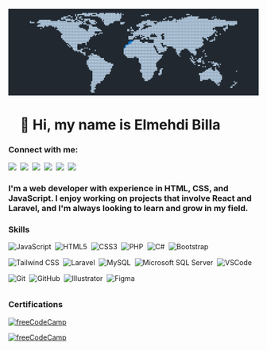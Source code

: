 ![👋 Hi, my name is Elmehdi Billa](https://raw.githubusercontent.com/ElmehdiBilla/img/refs/heads/main/World%20Map.svg)

<div id="toc">
  <ul align="left" style="list-style: none">
    <summary>
      <h1>
        👋 Hi, my name is Elmehdi Billa
      </h1>
    </summary>
  </ul>
</div>

**<h3 align="left">Connect with me:</h3>** 
<p align="left"><a href="https://github.com/ElmehdiBilla" target="_blank"><img src="https://img.shields.io/badge/GitHub-100000?style=flat&logo=github&logoColor=white" height="28" style="margin-right: 4px"></a> <a href="https://www.linkedin.com/in/elmehdi-billa-3b44a716b" target="_blank"><img src="https://img.shields.io/badge/LinkedIn-0077B5?style=flat&logo=linkedin&logoColor=white" height="28" style="margin-right: 4px"></a> <a href="https://twitter.com/billaelmehdi" target="_blank"><img src="https://img.shields.io/badge/Twitter-000000?style=flat&logo=X&logoColor=white" height="28" style="margin-right: 4px"></a> <a href="https://mail.google.com/mail/?view=cm&fs=1&to=billamehdi13@gmail.com" target="_blank"><img src="https://img.shields.io/badge/Gmail-D14836?style=flat&logo=gmail&logoColor=white" height="28" style="margin-right: 4px"></a> <a href="https://www.behance.net/medart22" target="_blank"><img src="https://img.shields.io/badge/-Behance-blue?style=flat&logo=behance&logoColor=white" height="28" style="margin-right: 4px"></a> <a href="https://www.pinterest.com/billamehdi" target="_blank"><img src="https://img.shields.io/badge/Pinterest-%23E60023.svg?style=flat&&logo=Pinterest&logoColor=white" height="28" style="margin-right: 4px"></a></p>

 **<h3 align="left">I'm a web developer with experience in HTML, CSS, and JavaScript. I enjoy working on projects that involve React and Laravel, and I'm always looking to learn and grow in my field.</h3>**

 **<h3 align="left">Skills</h3>**

<div style="display: flex; flex-wrap: wrap; gap: 4px; justify-content: left;"><img src="https://cdn.jsdelivr.net/gh/devicons/devicon/icons/javascript/javascript-original.svg" height="28" alt="JavaScript" style="margin-right: 4px"> <img src="https://cdn.jsdelivr.net/gh/devicons/devicon/icons/html5/html5-original.svg" height="28" alt="HTML5" style="margin-right: 4px"> <img src="https://cdn.jsdelivr.net/gh/devicons/devicon@latest/icons/css3/css3-original-wordmark.svg" height="28" alt="CSS3" style="margin-right: 4px"> <img src="https://cdn.jsdelivr.net/gh/devicons/devicon/icons/php/php-original.svg" height="28" alt="PHP" style="margin-right: 4px"> <img src="https://cdn.jsdelivr.net/gh/devicons/devicon/icons/csharp/csharp-original.svg" height="28" alt="C#" style="margin-right: 4px"> <img src="https://cdn.jsdelivr.net/gh/devicons/devicon/icons/bootstrap/bootstrap-original.svg" height="28" alt="Bootstrap" style="margin-right: 4px"> <img src="https://cdn.jsdelivr.net/gh/devicons/devicon@latest/icons/tailwindcss/tailwindcss-original.svg" height="28" alt="Tailwind CSS" style="margin-right: 4px"> <img src="https://cdn.jsdelivr.net/gh/devicons/devicon@latest/icons/laravel/laravel-original.svg" height="28" alt="Laravel" style="margin-right: 4px"> <img src="https://cdn.jsdelivr.net/gh/devicons/devicon@latest/icons/mysql/mysql-original-wordmark.svg" height="28" alt="MySQL" style="margin-right: 4px"> <img src="https://cdn.jsdelivr.net/gh/devicons/devicon@latest/icons/microsoftsqlserver/microsoftsqlserver-original-wordmark.svg" height="28" alt="Microsoft SQL Server" style="margin-right: 4px"> <img src="https://cdn.jsdelivr.net/gh/devicons/devicon@latest/icons/vscode/vscode-original.svg" height="28" alt="VSCode" style="margin-right: 4px"> <img src="https://cdn.jsdelivr.net/gh/devicons/devicon/icons/git/git-original.svg" height="28" alt="Git" style="margin-right: 4px"> <img src="https://cdn.jsdelivr.net/gh/devicons/devicon/icons/github/github-original.svg" height="28" alt="GitHub" style="margin-right: 4px"> <img src="https://cdn.jsdelivr.net/gh/devicons/devicon@latest/icons/illustrator/illustrator-plain.svg" height="28" alt="Illustrator" style="margin-right: 4px"> <img src="https://cdn.jsdelivr.net/gh/devicons/devicon@latest/icons/figma/figma-original.svg" height="28" alt="Figma" style="margin-right: 4px"></div>

 **<h3 align="left">Certifications</h3>**
 [![freeCodeCamp](https://img.shields.io/badge/freeCodeCamp-Front--end%20Development%20Libraries-0088fe?logo=freecodecamp)](https://www.freecodecamp.org/certification/fcc73b75199-9014-43b0-8dac-2312123c4cad/front-end-development-libraries)
 
[![freeCodeCamp](https://img.shields.io/badge/freeCodeCamp-JavaScript%20Algorithms%20and%20Data%20Structures-0088fe?logo=freecodecamp)](https://www.freecodecamp.org/certification/fcc73b75199-9014-43b0-8dac-2312123c4cad/javascript-algorithms-and-data-structures-v8)

